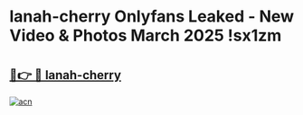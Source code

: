 # lanah-cherry Onlyfans Leaked - New Video & Photos March 2025 !sx1zm

# <h2><a href="https://vgulld.iuczelnia.edu.pl?title=lanah-cherry&ref=sx1zm">🔗👉 🔴 lanah-cherry</a></h2>

[![acn](https://github.com/user-attachments/assets/0f9c940e-d8b0-45ae-aac7-cd30a18b3e1c)](https://vgulld.iuczelnia.edu.pl?title=lanah-cherry&ref=sx1zm)

